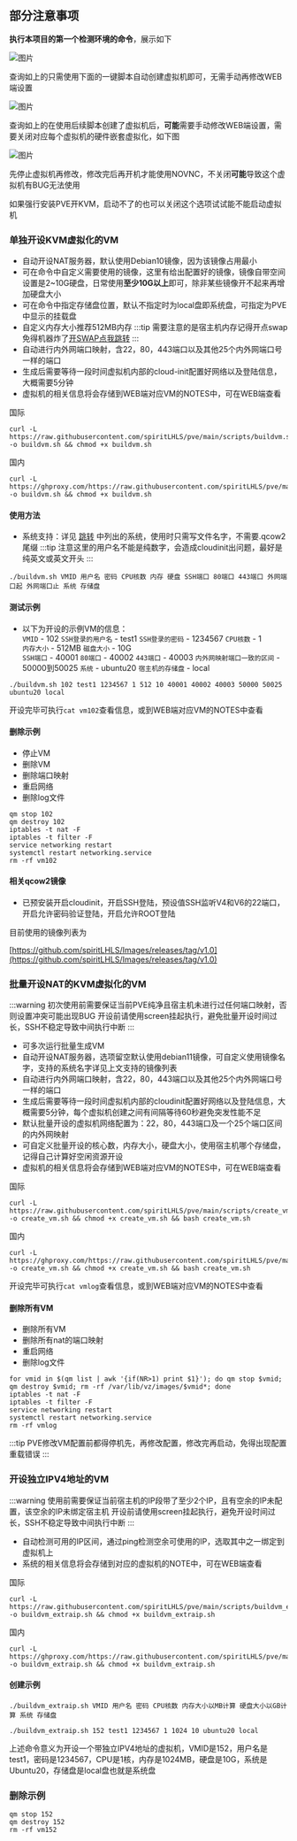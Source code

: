 ## 部分注意事项

**执行本项目的第一个检测环境的命令**，展示如下

![图片](https://github.com/oneclickvirt/oneclickvirt.github.io/blob/main/docs/images/pve_kvm/pve_kvm_1.png?raw=true)

查询如上的只需使用下面的一键脚本自动创建虚拟机即可，无需手动再修改WEB端设置

![图片](https://github.com/oneclickvirt/oneclickvirt.github.io/blob/main/docs/images/pve_kvm/pve_kvm_2.png?raw=true)

查询如上的在使用后续脚本创建了虚拟机后，**可能**需要手动修改WEB端设置，需要关闭对应每个虚拟机的硬件嵌套虚拟化，如下图

![图片](https://github.com/oneclickvirt/oneclickvirt.github.io/blob/main/docs/images/pve_kvm/pve_kvm_3.png?raw=true)

先停止虚拟机再修改，修改完后再开机才能使用NOVNC，不关闭**可能**导致这个虚拟机有BUG无法使用

如果强行安装PVE开KVM，启动不了的也可以关闭这个选项试试能不能启动虚拟机

### 单独开设KVM虚拟化的VM

- 自动开设NAT服务器，默认使用Debian10镜像，因为该镜像占用最小
- 可在命令中自定义需要使用的镜像，这里有给出配置好的镜像，镜像自带空间设置是2~10G硬盘，日常使用**至少10G以上**即可，除非某些镜像开不起来再增加硬盘大小
- 可在命令中指定存储盘位置，默认不指定时为local盘即系统盘，可指定为PVE中显示的挂载盘
- 自定义内存大小推荐512MB内存
:::tip
需要注意的是宿主机内存记得开点swap免得机器炸了[开SWAP点我跳转](https://github.com/spiritLHLS/addswap)
:::
- 自动进行内外网端口映射，含22，80，443端口以及其他25个内外网端口号一样的端口
- 生成后需要等待一段时间虚拟机内部的cloud-init配置好网络以及登陆信息，大概需要5分钟
- 虚拟机的相关信息将会存储到WEB端对应VM的NOTES中，可在WEB端查看

国际

```shell
curl -L https://raw.githubusercontent.com/spiritLHLS/pve/main/scripts/buildvm.sh -o buildvm.sh && chmod +x buildvm.sh
```

国内

```shell
curl -L https://ghproxy.com/https://raw.githubusercontent.com/spiritLHLS/pve/main/scripts/buildvm.sh -o buildvm.sh && chmod +x buildvm.sh
```

#### 使用方法

- 系统支持：详见 [跳转](https://github.com/spiritLHLS/Images/releases/tag/v1.0) 中列出的系统，使用时只需写文件名字，不需要.qcow2尾缀
:::tip
注意这里的用户名不能是纯数字，会造成cloudinit出问题，最好是纯英文或英文开头
:::

```shell
./buildvm.sh VMID 用户名 密码 CPU核数 内存 硬盘 SSH端口 80端口 443端口 外网端口起 外网端口止 系统 存储盘
```

#### 测试示例

* 以下为开设的示例VM的信息：  
`VMID` - 102
`SSH登录的用户名` - test1
`SSH登录的密码` - 1234567
`CPU核数` - 1   
`内存大小` - 512MB
`磁盘大小` - 10G   
`SSH端口` - 40001
`80端口` - 40002
`443端口` - 40003
`内外网映射端口一致的区间` - 50000到50025
`系统` - ubuntu20
`宿主机的存储盘` - local

```shell
./buildvm.sh 102 test1 1234567 1 512 10 40001 40002 40003 50000 50025 ubuntu20 local
```

开设完毕可执行```cat vm102```查看信息，或到WEB端对应VM的NOTES中查看

#### 删除示例

- 停止VM
- 删除VM
- 删除端口映射
- 重启网络
- 删除log文件

```shell
qm stop 102
qm destroy 102
iptables -t nat -F
iptables -t filter -F
service networking restart
systemctl restart networking.service
rm -rf vm102
```

#### 相关qcow2镜像

- 已预安装开启cloudinit，开启SSH登陆，预设值SSH监听V4和V6的22端口，开启允许密码验证登陆，开启允许ROOT登陆

目前使用的镜像列表为

[https://github.com/spiritLHLS/Images/releases/tag/v1.0](https://github.com/spiritLHLS/Images/releases/tag/v1.0)

### 批量开设NAT的KVM虚拟化的VM

:::warning
初次使用前需要保证当前PVE纯净且宿主机未进行过任何端口映射，否则设置冲突可能出现BUG
开设前请使用screen挂起执行，避免批量开设时间过长，SSH不稳定导致中间执行中断
:::
- 可多次运行批量生成VM
- 自动开设NAT服务器，选项留空默认使用debian11镜像，可自定义使用镜像名字，支持的系统名字详见上文支持的镜像列表
- 自动进行内外网端口映射，含22，80，443端口以及其他25个内外网端口号一样的端口
- 生成后需要等待一段时间虚拟机内部的cloudinit配置好网络以及登陆信息，大概需要5分钟，每个虚拟机创建之间有间隔等待60秒避免突发性能不足
- 默认批量开设的虚拟机网络配置为：22，80，443端口及一个25个端口区间的内外网映射
- 可自定义批量开设的核心数，内存大小，硬盘大小，使用宿主机哪个存储盘，记得自己计算好空闲资源开设
- 虚拟机的相关信息将会存储到WEB端对应VM的NOTES中，可在WEB端查看

国际

```shell
curl -L https://raw.githubusercontent.com/spiritLHLS/pve/main/scripts/create_vm.sh -o create_vm.sh && chmod +x create_vm.sh && bash create_vm.sh
```

国内

```shell
curl -L https://ghproxy.com/https://raw.githubusercontent.com/spiritLHLS/pve/main/scripts/create_vm.sh -o create_vm.sh && chmod +x create_vm.sh && bash create_vm.sh
```

开设完毕可执行```cat vmlog```查看信息，或到WEB端对应VM的NOTES中查看

#### 删除所有VM

- 删除所有VM
- 删除所有nat的端口映射
- 重启网络
- 删除log文件

```shell
for vmid in $(qm list | awk '{if(NR>1) print $1}'); do qm stop $vmid; qm destroy $vmid; rm -rf /var/lib/vz/images/$vmid*; done
iptables -t nat -F
iptables -t filter -F
service networking restart
systemctl restart networking.service
rm -rf vmlog
```

:::tip
PVE修改VM配置前都得停机先，再修改配置，修改完再启动，免得出现配置重载错误
:::

### 开设独立IPV4地址的VM

:::warning
使用前需要保证当前宿主机的IP段带了至少2个IP，且有空余的IP未配置，该空余的IP未绑定宿主机
开设前请使用screen挂起执行，避免开设时间过长，SSH不稳定导致中间执行中断
:::
- 自动检测可用的IP区间，通过ping检测空余可使用的IP，选取其中之一绑定到虚拟机上
- 系统的相关信息将会存储到对应的虚拟机的NOTE中，可在WEB端查看

国际

```shell
curl -L https://raw.githubusercontent.com/spiritLHLS/pve/main/scripts/buildvm_extraip.sh -o buildvm_extraip.sh && chmod +x buildvm_extraip.sh
```

国内

```shell
curl -L https://ghproxy.com/https://raw.githubusercontent.com/spiritLHLS/pve/main/scripts/buildvm_extraip.sh -o buildvm_extraip.sh && chmod +x buildvm_extraip.sh
```

#### 创建示例

```shell
./buildvm_extraip.sh VMID 用户名 密码 CPU核数 内存大小以MB计算 硬盘大小以GB计算 系统 存储盘
```

```shell
./buildvm_extraip.sh 152 test1 1234567 1 1024 10 ubuntu20 local
```

上述命令意义为开设一个带独立IPV4地址的虚拟机，VMID是152，用户名是test1，密码是1234567，CPU是1核，内存是1024MB，硬盘是10G，系统是Ubuntu20，存储盘是local盘也就是系统盘

### 删除示例

```shell
qm stop 152
qm destroy 152
rm -rf vm152
```
